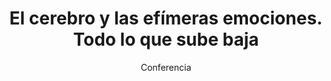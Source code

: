---
layout: post
title: "El cerebro y las efímeras emociones. Todo lo que sube baja"
subtitle: "Conferencia"
background: "/img/posts/bg-cieza.jpg"
eventdate: 2019-02-14 20:00:00 +0100
category: "local"
tags: "cieza"
placeName: "Aula de cultura de CajaMurcia."
placeMapsUrl: https://www.google.es/maps/place/Calle+Padre+Salmer%C3%B3n,+2,+30530+Cieza,+Murcia/@38.2412149,-1.4306147,15z/data=!4m5!3m4!1s0xd646c3c3493ef79:0x2bf132d4e5a7343d!8m2!3d38.2382618!4d-1.4213885?hl=en
speakers:
    - name: Salvador Martínez Pérez
coordinators:
    - name: Foro por el Pensamiento
---